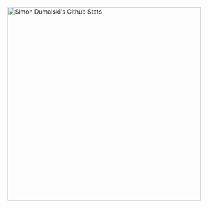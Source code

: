 <img width="450" align="center" src="https://github-readme-stats-defcon27.vercel.app/api?username=simondumalski&show_icons=true&line_height=21&theme=react" alt="Simon Dumalski's Github Stats" />
